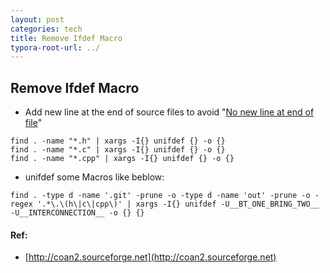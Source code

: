 ```yaml
---
layout: post
categories: tech
title: Remove Ifdef Macro
typora-root-url: ../
---
```

## Remove Ifdef Macro

- Add new line at the end of source files to avoid "[No new line at end of file](https://qastack.cn/unix/18743/whats-the-point-in-adding-a-new-line-to-the-end-of-a-file)"

```shell
find . -name "*.h" | xargs -I{} unifdef {} -o {}
find . -name "*.c" | xargs -I{} unifdef {} -o {}
find . -name "*.cpp" | xargs -I{} unifdef {} -o {}
```

- unifdef some Macros like beblow:
```shell
find . -type d -name '.git' -prune -o -type d -name 'out' -prune -o -regex '.*\.\(h\|c\|cpp\)' | xargs -I{} unifdef -U__BT_ONE_BRING_TWO__ -U__INTERCONNECTION__ -o {} {}
```


#### Ref:

- [http://coan2.sourceforge.net](http://coan2.sourceforge.net)

